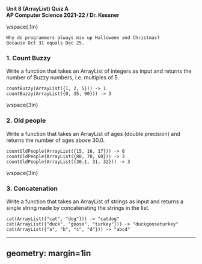 __Unit 8 (ArrayList) Quiz A__  
__AP Computer Science 2021-22 / Dr. Kessner__  

\vspace{.1in}

```
Why do programmers always mix up Halloween and Christmas?
Because Oct 31 equals Dec 25.
```

### 1.  Count Buzzy

Write a function that takes an ArrayList of integers as input and returns the
number of Buzzy numbers, i.e. multiples of 5.

```
countBuzzy(ArrayList({1, 2, 5})) -> 1
countBuzzy(ArrayList({0, 35, 90})) -> 3
```


\vspace{3in}


### 2. Old people

Write a function that takes an ArrayList of ages (double precision) and returns 
the number of ages above 30.0.

```
countOldPeople(ArrayList({15, 16, 17})) -> 0
countOldPeople(ArrayList({80, 70, 60})) -> 3
countOldPeople(ArrayList({30.1, 31, 32})) -> 3
```
\vspace{3in}


### 3.  Concatenation

Write a function that takes an ArrayList of strings as input and returns
a single string made by concatenating the strings in the list.

```
cat(ArrayList({"cat", "dog"})) -> "catdog"
cat(ArrayList({"duck", "goose", "turkey"})) -> "duckgooseturkey"
cat(ArrayList({"a", "b", "c", "d"})) -> "abcd"
```


---
geometry: margin=1in
---


